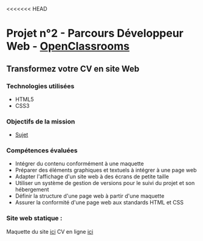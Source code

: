 <<<<<<< HEAD
# Projet n°2 - Parcours Développeur Web - [OpenClassrooms](https://openclassrooms.com/ "OpenClassrooms")
## Transformez votre CV en site Web

### Technologies utilisées
 * HTML5
 * CSS3

### Objectifs de la mission
* [Sujet](sujet/Projet2.pdf)

### Compétences évaluées
  * Intégrer du contenu conformément à une maquette
  * Préparer des éléments graphiques et textuels à intégrer à une page web
  * Adapter l'affichage d'un site web à des écrans de petite taille
  * Utiliser un système de gestion de versions pour le suivi du projet et son hébergement
  * Définir la structure d'une page web à partir d'une maquette
  * Assurer la conformité d'une page web aux standards HTML et CSS

### Site web statique :

Maquette du site [ici](https://cynrim.github.io/Projet2-CV/)
CV en ligne [ici](a-venir)

